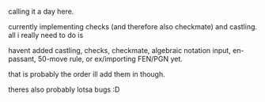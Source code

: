 calling it a day here.

currently implementing checks (and therefore also checkmate) and castling.
all i really need to do is 

havent added castling, checks, checkmate, algebraic notation input,
en-passant, 50-move rule,  or ex/importing FEN/PGN yet.

that is probably the order ill add them in though.

theres also probably lotsa bugs :D
